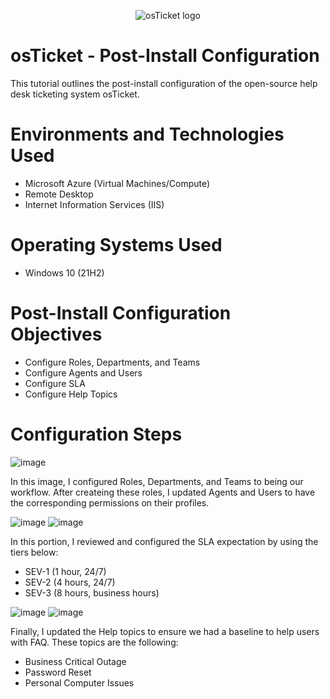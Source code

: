 <p align="center">
<img src="https://i.imgur.com/Clzj7Xs.png" alt="osTicket logo"/>
</p>


# osTicket - Post-Install Configuration
This tutorial outlines the post-install configuration of the open-source help desk ticketing system osTicket.


# Environments and Technologies Used
- Microsoft Azure (Virtual Machines/Compute)
- Remote Desktop
- Internet Information Services (IIS)


# Operating Systems Used
- Windows 10 (21H2)


# Post-Install Configuration Objectives
- Configure Roles, Departments, and Teams
- Configure Agents and Users
- Configure SLA
- Configure Help Topics


# Configuration Steps
![image](https://github.com/Domenick-Ranfone/post-install-config/assets/138722554/f2a6face-b2a3-485a-88a3-666fdca26439)

In this image, I configured Roles, Departments, and Teams to being our workflow. After createing these roles, I updated Agents and Users to have the corresponding permissions on their profiles.



![image](https://github.com/Domenick-Ranfone/post-install-config/assets/138722554/d4927e87-6110-44b4-8e9c-bbe5f6b54a70)
![image](https://github.com/Domenick-Ranfone/post-install-config/assets/138722554/340b4289-6271-4961-a38a-e2a6c8f706c0)

In this portion, I reviewed and configured the SLA expectation by using the tiers below:
- SEV-1 (1 hour, 24/7)
- SEV-2 (4 hours, 24/7)
- SEV-3 (8 hours, business hours)



![image](https://github.com/Domenick-Ranfone/post-install-config/assets/138722554/03bb99bd-1fbe-4cac-83cb-24979b902e34)
![image](https://github.com/Domenick-Ranfone/post-install-config/assets/138722554/1aa54edf-196a-4807-b891-2da8c51be714)

Finally, I updated the Help topics to ensure we had a baseline to help users with FAQ. These topics are the following:
- Business Critical Outage
- Password Reset
- Personal Computer Issues
